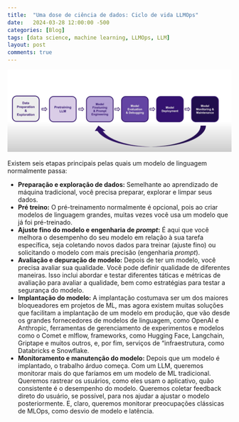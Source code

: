 ```yaml
---
title:  "Uma dose de ciência de dados: Ciclo de vida LLMOps"
date:   2024-03-28 12:00:00 -500
categories: [Blog]
tags: [data science, machine learning, LLMOps, LLM]
layout: post
comments: true
---
```


![png](https://github.com/gallileugenesis/gallileugenesis.github.io/blob/main/post-img/2024-03-28-one-dose-of-data-science/LLMOps_lifecycle.jpeg?raw=true)

Existem seis etapas principais pelas quais um modelo de linguagem normalmente passa:

- **Preparação e exploração de dados:** Semelhante ao aprendizado de máquina tradicional, você precisa preparar, explorar e limpar seus dados.
- **Pré treino:** O pré-treinamento normalmente é opcional, pois ao criar modelos de linguagem grandes, muitas vezes você usa um modelo que já foi pré-treinado.
- **Ajuste fino do modelo e engenharia de *prompt*:** É aqui que você melhora o desempenho do seu modelo em relação à sua tarefa específica, seja coletando novos dados para treinar (ajuste fino) ou solicitando o modelo com mais precisão (engenharia *prompt*).
- **Avaliação e depuração de modelo:** Depois de ter um modelo, você precisa avaliar sua qualidade. Você pode definir qualidade de diferentes maneiras. Isso inclui abordar e testar diferentes táticas e métricas de avaliação para avaliar a qualidade, bem como estratégias para testar a segurança do modelo.
- **Implantação do modelo:** A implantação costumava ser um dos maiores bloqueadores em projetos de ML, mas agora existem muitas soluções que facilitam a implantação de um modelo em produção, que vão desde os grandes fornecedores de modelos de linguagem, como OpenAI e Anthropic,  ferramentas de gerenciamento de experimentos e modelos como o Comet e mlflow, frameworks, como Hugging Face, Langchain, Griptape e muitos outros, e, por fim, serviços de “infraestrutura, como Databricks e Snowflake.
- **Monitoramento e manutenção do modelo:** Depois que um modelo é implantado, o trabalho árduo começa. Com um LLM, queremos monitorar mais do que faríamos em um modelo de ML tradicional. Queremos rastrear os usuários, como eles usam o aplicativo, quão consistente é o desempenho do modelo. Queremos coletar feedback direto do usuário, se possível, para nos ajudar a ajustar o modelo posteriormente. E, claro, queremos monitorar preocupações clássicas de MLOps, como desvio de modelo e latência.